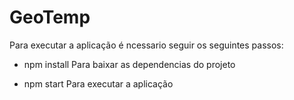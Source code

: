 # GeoTemp

Para executar a aplicação é ncessario seguir os seguintes passos:

- npm install
Para baixar as dependencias do projeto

- npm start
Para executar a aplicação